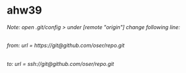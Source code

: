 # ahw39

<h6>Note: open .git/config > under [remote "origin"] change following line:</hp>
<h6>from: url = https://git@github.com/oser/repo.git</h6>
<h6>to: url = ssh://git@github.com/oser/repo.git</h6>
